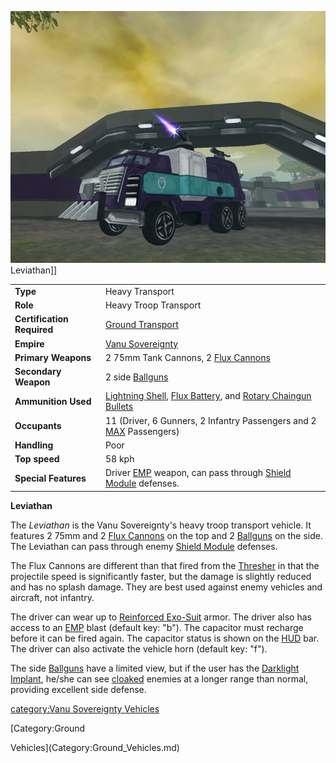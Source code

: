 ![](../images/LeviathanFront.jpg "fig:LeviathanFront.jpg") Leviathan\]\]

|                            |                                                                                                                                                                             |
| -------------------------- | --------------------------------------------------------------------------------------------------------------------------------------------------------------------------- |
| **Type**                   | Heavy Transport                                                                                                                                                             |
| **Role**                   | Heavy Troop Transport                                                                                                                                                       |
| **Certification Required** | [Ground Transport](../certifications/Ground_Transport.md)                                                                                                                   |
| **Empire**                 | [Vanu Sovereignty](../etc/Vanu_Sovereignty.md)                                                                                                                              |
| **Primary Weapons**        | 2 75mm Tank Cannons, 2 [Flux Cannons](../weapons/Flux_Cannon.md)                                                                                                            |
| **Secondary Weapon**       | 2 side [Ballguns](../items/Ballgun.md)                                                                                                                                      |
| **Ammunition Used**        | [Lightning Shell](../ammunition/Lightning_Shell.md), [Flux Battery](../ammunition/Flux_Battery.md), and [Rotary Chaingun Bullets](../ammunition/Rotary_Chaingun_Bullets.md) |
| **Occupants**              | 11 (Driver, 6 Gunners, 2 Infantry Passengers and 2 [MAX](../items/Mechanized_Assault_Exo-Suit.md) Passengers)                                                               |
| **Handling**               | Poor                                                                                                                                                                        |
| **Top speed**              | 58 kph                                                                                                                                                                      |
| **Special Features**       | Driver [EMP](../commands/EMP.md) weapon, can pass through [Shield Module](../items/Shield_Module.md) defenses.                                                              |

**Leviathan**

The _Leviathan_ is the Vanu Sovereignty's heavy troop transport vehicle.
It features 2 75mm and 2 [Flux Cannons](../weapons/Flux_Cannon.md) on the
top and 2 [Ballguns](../items/Ballgun.md) on the side. The Leviathan can
pass through enemy [Shield Module](../items/Shield_Module.md) defenses.

The Flux Cannons are different than that fired from the
[Thresher](Thresher.md) in that the projectile speed is
significantly faster, but the damage is slightly reduced and has no
splash damage. They are best used against enemy vehicles and aircraft,
not infantry.

The driver can wear up to [Reinforced
Exo-Suit](../armor/Reinforced_Exo-Suit.md) armor. The driver also has
access to an [EMP](../commands/EMP.md) blast (default key: "b"). The
capacitor must recharge before it can be fired again. The capacitor
status is shown on the [HUD](../etc/Heads-up_Display.md) bar. The driver can also
activate the vehicle horn (default key: "f").

The side [Ballguns](../items/Ballgun.md) have a limited view, but if the
user has the [Darklight](../implants/Darklight.md)
[Implant](../implants/Implants.md), he/she can see
[cloaked](../items/Infiltration_Suit.md) enemies at a longer range than
normal, providing excellent side defense.

[category:Vanu Sovereignty
Vehicles](category:Vanu_Sovereignty_Vehicles.md)

<!--[Category:Game Items](Category:Game_Items.md)-->
<!--[Category:Vehicles](Category:Vehicles.md)--> [Category:Ground
Vehicles](Category:Ground_Vehicles.md)
